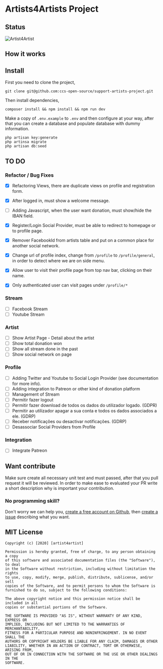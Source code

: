 # Artists4Artists Project

## Status  
![Artist4Artist](https://github.com/ccs-open-source/support-artists-project/workflows/Artist4Artist/badge.svg)

## How it works  

## Install

First you need to clone the project,  
```
git clone git@github.com:ccs-open-source/support-artists-project.git
```

Then install dependencies,
```
composer install && npm install && npm run dev
```  

Make a copy of ``.env.example`` to ``.env`` and then configure at your way, after that
you can create a database and populate database with dummy information.  

```
php artisan key:generate  
php artinsa migrate
php artisan db:seed
```

## TO DO  


### Refactor / Bug Fixes
 - [x] Refactoring Views, there are duplicate views on profile and registration form.  
 - [x] After logged in, must show a welcome message.  
 - [ ] Adding Javascript, when the user want donation, must show/hide the IBAN field.  
 - [x] Register/Login Social Provider, must be able to redirect to homepage or to profile page.  
 - [x] Remover FacebookId from artists table and put on a common place for another social network.    
 - [x] Change url of profile index, change from `/profile` to `/profile/general`, in order to detect where we are on side menu.    
 - [x] Allow user to visit their profile page from top nav bar, clicking on their name.  
 - [x] Only authenticated user can visit pages under `/profile/*`  
 
   
### Stream  
- [ ] Facebook Stream  
- [ ] Youtube Stream  

### Artist  
- [ ] Show Artist Page - Detail about the artist  
- [ ] Show total donation won  
- [ ] Show all stream done in the past  
- [ ] Show social network on page  

### Profile  
- [ ] Adding Twitter and Youtube to Social Login Provider (see documentation for more info).   
- [ ] Adding integration to Patreon or other kind of donation platform  
- [ ] Management of Stream  
- [ ] Permitir fazer logout
- [ ] Permitir fazer download de todos os dados do utilizador logado. (GDPR)
- [ ] Permitir ao utilizador apagar a sua conta e todos os dados associados a ele. (GDRP)
- [ ] Receber notificações ou desactivar notificações. (GDRP)
- [ ] Desassociar Social Providers from Profile

### Integration

- [ ] Integrate Patreon

## Want contribute

Make sure create all necessary unit test and must passed, after that you pull request it will 
be reviewed. In order to make ease to evaluated your PR write a short description why is important
your contribution. 

### No programming skill?  

Don't worry we can help you, [create a free account on Github](https://github.com/join?source=header-home), then [create a issue](https://github.com/ccs-open-source/support-artists-project/issues/new) describing what
you want.

## MIT License

```
Copyright (c) [2020] [artist4artist]

Permission is hereby granted, free of charge, to any person obtaining a copy
of this software and associated documentation files (the "Software"), to deal
in the Software without restriction, including without limitation the rights
to use, copy, modify, merge, publish, distribute, sublicense, and/or sell
copies of the Software, and to permit persons to whom the Software is
furnished to do so, subject to the following conditions:

The above copyright notice and this permission notice shall be included in all
copies or substantial portions of the Software.

THE SOFTWARE IS PROVIDED "AS IS", WITHOUT WARRANTY OF ANY KIND, EXPRESS OR
IMPLIED, INCLUDING BUT NOT LIMITED TO THE WARRANTIES OF MERCHANTABILITY,
FITNESS FOR A PARTICULAR PURPOSE AND NONINFRINGEMENT. IN NO EVENT SHALL THE
AUTHORS OR COPYRIGHT HOLDERS BE LIABLE FOR ANY CLAIM, DAMAGES OR OTHER
LIABILITY, WHETHER IN AN ACTION OF CONTRACT, TORT OR OTHERWISE, ARISING FROM,
OUT OF OR IN CONNECTION WITH THE SOFTWARE OR THE USE OR OTHER DEALINGS IN THE
SOFTWARE.

```

